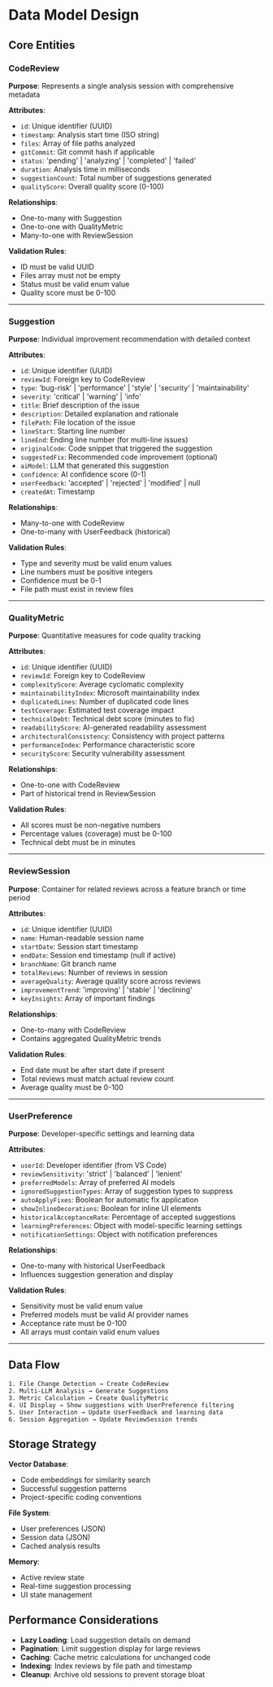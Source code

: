 # Data Model Design

## Core Entities

### CodeReview
**Purpose**: Represents a single analysis session with comprehensive metadata

**Attributes**:
- `id`: Unique identifier (UUID)
- `timestamp`: Analysis start time (ISO string)
- `files`: Array of file paths analyzed
- `gitCommit`: Git commit hash if applicable
- `status`: 'pending' | 'analyzing' | 'completed' | 'failed'
- `duration`: Analysis time in milliseconds
- `suggestionCount`: Total number of suggestions generated
- `qualityScore`: Overall quality score (0-100)

**Relationships**:
- One-to-many with Suggestion
- One-to-one with QualityMetric
- Many-to-one with ReviewSession

**Validation Rules**:
- ID must be valid UUID
- Files array must not be empty
- Status must be valid enum value
- Quality score must be 0-100

---

### Suggestion
**Purpose**: Individual improvement recommendation with detailed context

**Attributes**:
- `id`: Unique identifier (UUID)
- `reviewId`: Foreign key to CodeReview
- `type`: 'bug-risk' | 'performance' | 'style' | 'security' | 'maintainability'
- `severity`: 'critical' | 'warning' | 'info'
- `title`: Brief description of the issue
- `description`: Detailed explanation and rationale
- `filePath`: File location of the issue
- `lineStart`: Starting line number
- `lineEnd`: Ending line number (for multi-line issues)
- `originalCode`: Code snippet that triggered the suggestion
- `suggestedFix`: Recommended code improvement (optional)
- `aiModel`: LLM that generated this suggestion
- `confidence`: AI confidence score (0-1)
- `userFeedback`: 'accepted' | 'rejected' | 'modified' | null
- `createdAt`: Timestamp

**Relationships**:
- Many-to-one with CodeReview
- One-to-many with UserFeedback (historical)

**Validation Rules**:
- Type and severity must be valid enum values
- Line numbers must be positive integers
- Confidence must be 0-1
- File path must exist in review files

---

### QualityMetric
**Purpose**: Quantitative measures for code quality tracking

**Attributes**:
- `id`: Unique identifier (UUID)
- `reviewId`: Foreign key to CodeReview
- `complexityScore`: Average cyclomatic complexity
- `maintainabilityIndex`: Microsoft maintainability index
- `duplicatedLines`: Number of duplicated code lines
- `testCoverage`: Estimated test coverage impact
- `technicalDebt`: Technical debt score (minutes to fix)
- `readabilityScore`: AI-generated readability assessment
- `architecturalConsistency`: Consistency with project patterns
- `performanceIndex`: Performance characteristic score
- `securityScore`: Security vulnerability assessment

**Relationships**:
- One-to-one with CodeReview
- Part of historical trend in ReviewSession

**Validation Rules**:
- All scores must be non-negative numbers
- Percentage values (coverage) must be 0-100
- Technical debt must be in minutes

---

### ReviewSession
**Purpose**: Container for related reviews across a feature branch or time period

**Attributes**:
- `id`: Unique identifier (UUID)
- `name`: Human-readable session name
- `startDate`: Session start timestamp
- `endDate`: Session end timestamp (null if active)
- `branchName`: Git branch name
- `totalReviews`: Number of reviews in session
- `averageQuality`: Average quality score across reviews
- `improvementTrend`: 'improving' | 'stable' | 'declining'
- `keyInsights`: Array of important findings

**Relationships**:
- One-to-many with CodeReview
- Contains aggregated QualityMetric trends

**Validation Rules**:
- End date must be after start date if present
- Total reviews must match actual review count
- Average quality must be 0-100

---

### UserPreference
**Purpose**: Developer-specific settings and learning data

**Attributes**:
- `userId`: Developer identifier (from VS Code)
- `reviewSensitivity`: 'strict' | 'balanced' | 'lenient'
- `preferredModels`: Array of preferred AI models
- `ignoredSuggestionTypes`: Array of suggestion types to suppress
- `autoApplyFixes`: Boolean for automatic fix application
- `showInlineDecorations`: Boolean for inline UI elements
- `historicalAcceptanceRate`: Percentage of accepted suggestions
- `learningPreferences`: Object with model-specific learning settings
- `notificationSettings`: Object with notification preferences

**Relationships**:
- One-to-many with historical UserFeedback
- Influences suggestion generation and display

**Validation Rules**:
- Sensitivity must be valid enum value
- Preferred models must be valid AI provider names
- Acceptance rate must be 0-100
- All arrays must contain valid enum values

---

## Data Flow

```
1. File Change Detection → Create CodeReview
2. Multi-LLM Analysis → Generate Suggestions
3. Metric Calculation → Create QualityMetric
4. UI Display → Show suggestions with UserPreference filtering
5. User Interaction → Update UserFeedback and learning data
6. Session Aggregation → Update ReviewSession trends
```

## Storage Strategy

**Vector Database**: 
- Code embeddings for similarity search
- Successful suggestion patterns
- Project-specific coding conventions

**File System**:
- User preferences (JSON)
- Session data (JSON)
- Cached analysis results

**Memory**:
- Active review state
- Real-time suggestion processing
- UI state management

## Performance Considerations

- **Lazy Loading**: Load suggestion details on demand
- **Pagination**: Limit suggestion display for large reviews
- **Caching**: Cache metric calculations for unchanged code
- **Indexing**: Index reviews by file path and timestamp
- **Cleanup**: Archive old sessions to prevent storage bloat
